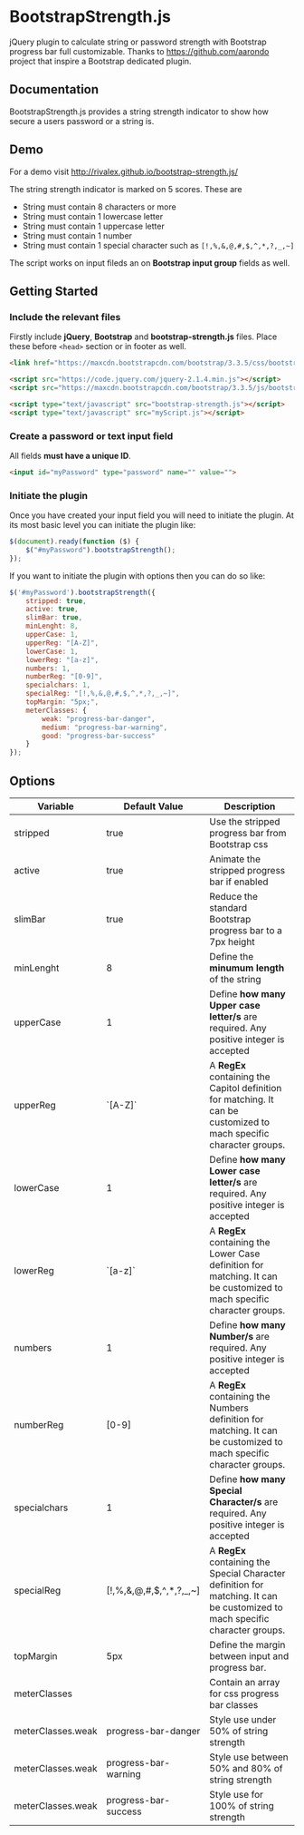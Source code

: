 # BootstrapStrength.js

jQuery plugin to calculate string or password strength with Bootstrap progress bar full customizable.
Thanks to https://github.com/aarondo project that inspire a Bootstrap dedicated plugin.

## Documentation

BootstrapStrength.js provides a string strength indicator to show how secure a users password or a string is.

## Demo
For a demo visit http://rivalex.github.io/bootstrap-strength.js/

The string strength indicator is marked on 5 scores. These are

*   String must contain 8 characters or more
*   String must contain 1 lowercase letter
*   String must contain 1 uppercase letter
*   String must contain 1 number
*   String must contain 1 special character such as `[!,%,&,@,#,$,^,*,?,_,~]`

The script works on input fileds an on **Bootstrap input group** fields as well.

## Getting Started

### Include the relevant files

Firstly include **jQuery**, **Bootstrap** and **bootstrap-strength.js** files. Place these before `<head>` section or in footer as well.

```html
<link href="https://maxcdn.bootstrapcdn.com/bootstrap/3.3.5/css/bootstrap.min.css" rel="stylesheet">

<script src="https://code.jquery.com/jquery-2.1.4.min.js"></script>
<script src="https://maxcdn.bootstrapcdn.com/bootstrap/3.3.5/js/bootstrap.min.js"></script>

<script type="text/javascript" src="bootstrap-strength.js"></script>
<script type="text/javascript" src="myScript.js"></script>
```

### Create a password or text input field

All fields **must have a unique ID**.

```html
<input id="myPassword" type="password" name="" value="">
```

### Initiate the plugin

Once you have created your input field you will need to initiate the plugin.
At its most basic level you can initiate the plugin like:

```javascript
$(document).ready(function ($) {
	$("#myPassword").bootstrapStrength();
});
```

If you want to initiate the plugin with options then you can do so like:
```javascript
$('#myPassword').bootstrapStrength({
	stripped: true,
	active: true,
	slimBar: true,
	minLenght: 8,
	upperCase: 1,
	upperReg: "[A-Z]",
	lowerCase: 1,
	lowerReg: "[a-z]",
	numbers: 1,
	numberReg: "[0-9]",
	specialchars: 1,
	specialReg: "[!,%,&,@,#,$,^,*,?,_,~]",
	topMargin: "5px;",
	meterClasses: {
		weak: "progress-bar-danger",
		medium: "progress-bar-warning",
		good: "progress-bar-success"
	}
});
```

## Options

<table>
	<thead>
		<tr>
			<th>Variable</th>
			<th>Default Value</th>
			<th>Description</th>
		</tr>
	</thead>
	<tbody>
		<tr>
			<td>stripped</td>
			<td>true</td>
			<td>Use the stripped progress bar from Bootstrap css</td>
		</tr>
		<tr>
			<td>active</td>
			<td>true</td>
			<td>Animate the stripped progress bar if enabled</td>
		</tr>
		<tr>
			<td>slimBar</td>
			<td>true</td>
			<td>Reduce the standard Bootstrap progress bar to a 7px height</td>
		</tr>
		<tr>
			<td>minLenght</td>
			<td>8</td>
			<td>Define the <b>minumum length</b> of the string</td>
		</tr>
		<tr>
			<td>upperCase</td>
			<td>1</td>
			<td>Define <b>how many Upper case letter/s</b> are required. Any positive integer is accepted</td>
		</tr>
		<tr>
			<td>upperReg</td>
			<td>`[A-Z]`</td>
			<td>A <b>RegEx</b> containing the Capitol definition for matching. It can be customized to mach specific character groups.</td>
		</tr>
		<tr>
			<td>lowerCase</td>
			<td>1</td>
			<td>Define <b>how many Lower case letter/s</b> are required. Any positive integer is accepted</td>
		</tr>
		<tr>
			<td>lowerReg</td>
			<td>`[a-z]`</td>
			<td>A <b>RegEx</b> containing the Lower Case definition for matching. It can be customized to mach specific character groups.</td>
		</tr>
		<tr>
			<td>numbers</td>
			<td>1</td>
			<td>Define <b>how many Number/s</b> are required. Any positive integer is accepted</td>
		</tr>
		<tr>
			<td>numberReg</td>
			<td>[0-9]</td>
			<td>A <b>RegEx</b> containing the Numbers definition for matching. It can be customized to mach specific character groups.</td>
		</tr>
		<tr>
			<td>specialchars</td>
			<td>1</td>
			<td>Define <b>how many Special Character/s</b> are required. Any positive integer is accepted</td>
		</tr>
		<tr>
			<td>specialReg</td>
			<td>[!,%,&,@,#,$,^,*,?,_,~]</td>
			<td>A <b>RegEx</b> containing the Special Character definition for matching. It can be customized to mach specific character groups.</td>
		</tr>
		<tr>
			<td>topMargin</td>
			<td>5px</td>
			<td>Define the margin between input and progress bar.</td>
		</tr>
		<tr>
			<td>meterClasses</td>
			<td></td>
			<td>Contain an array for css progress bar classes</td>
		</tr>
		<tr>
			<td>meterClasses.weak</td>
			<td>progress-bar-danger</td>
			<td>Style use under 50% of string strength</td>
		</tr>
		<tr>
			<td>meterClasses.weak</td>
			<td>progress-bar-warning</td>
			<td>Style use between 50% and 80% of string strength</td>
		</tr>
		<tr>
			<td>meterClasses.weak</td>
			<td>progress-bar-success</td>
			<td>Style use for 100% of string strength</td>
		</tr>
	</tbody>
</table>
